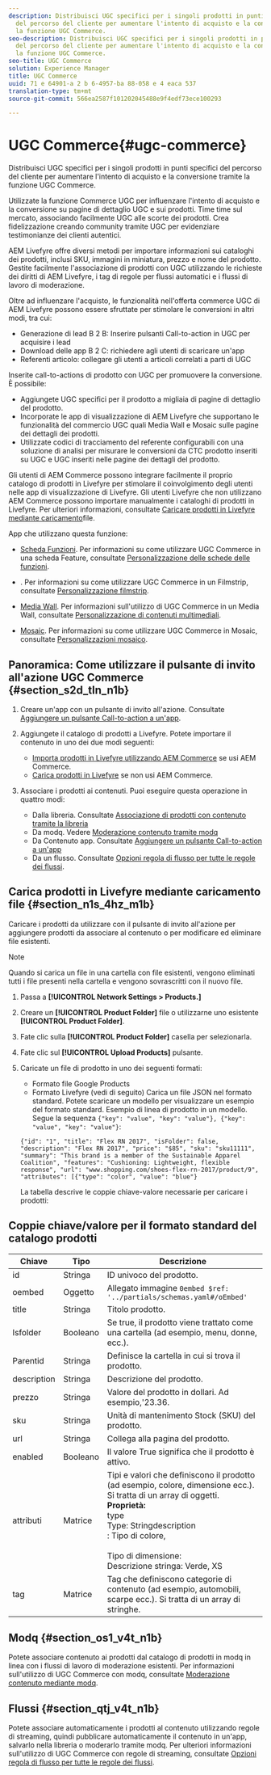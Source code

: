 ```yaml
---
description: Distribuisci UGC specifici per i singoli prodotti in punti specifici
  del percorso del cliente per aumentare l'intento di acquisto e la conversione tramite
  la funzione UGC Commerce.
seo-description: Distribuisci UGC specifici per i singoli prodotti in punti specifici
  del percorso del cliente per aumentare l'intento di acquisto e la conversione tramite
  la funzione UGC Commerce.
seo-title: UGC Commerce
solution: Experience Manager
title: UGC Commerce
uuid: 71 e 64901-a 2 b 6-4957-ba 88-058 e 4 eaca 537
translation-type: tm+mt
source-git-commit: 566ea2587f101202045488e9f4edf73ece100293

---
```



# UGC Commerce{#ugc-commerce}

Distribuisci UGC specifici per i singoli prodotti in punti specifici del percorso del cliente per aumentare l'intento di acquisto e la conversione tramite la funzione UGC Commerce.

Utilizzate la funzione Commerce UGC per influenzare l'intento di acquisto e la conversione su pagine di dettaglio UGC e sui prodotti. Time time sul mercato, associando facilmente UGC alle scorte dei prodotti. Crea fidelizzazione creando community tramite UGC per evidenziare testimonianze dei clienti autentici.

AEM Livefyre offre diversi metodi per importare informazioni sui cataloghi dei prodotti, inclusi SKU, immagini in miniatura, prezzo e nome del prodotto. Gestite facilmente l'associazione di prodotti con UGC utilizzando le richieste dei diritti di AEM Livefyre, i tag di regole per flussi automatici e i flussi di lavoro di moderazione.

Oltre ad influenzare l'acquisto, le funzionalità nell'offerta commerce UGC di AEM Livefyre possono essere sfruttate per stimolare le conversioni in altri modi, tra cui:

* Generazione di lead B 2 B: Inserire pulsanti Call-to-action in UGC per acquisire i lead
* Download delle app B 2 C: richiedere agli utenti di scaricare un'app
* Referenti articolo: collegare gli utenti a articoli correlati a parti di UGC

Inserite call-to-actions di prodotto con UGC per promuovere la conversione. È possibile:

* Aggiungete UGC specifici per il prodotto a migliaia di pagine di dettaglio del prodotto.
* Incorporate le app di visualizzazione di AEM Livefyre che supportano le funzionalità del commercio UGC quali Media Wall e Mosaic sulle pagine dei dettagli dei prodotti.
* Utilizzate codici di tracciamento del referente configurabili con una soluzione di analisi per misurare le conversioni da CTC prodotto inseriti su UGC e UGC inseriti nelle pagine dei dettagli del prodotto.

Gli utenti di AEM Commerce possono integrare facilmente il proprio catalogo di prodotti in Livefyre per stimolare il coinvolgimento degli utenti nelle app di visualizzazione di Livefyre. Gli utenti Livefyre che non utilizzano AEM Commerce possono importare manualmente i cataloghi di prodotti in Livefyre. Per ulteriori informazioni, consultate [Caricare prodotti in Livefyre mediante caricamento](/help/using/c-features-livefyre/c-ugc-commerce.md)file.

App che utilizzano questa funzione:

* [Scheda Funzioni](../c-about-apps/c-feature-card-app/c-feature-card-app.md#c_feature_card_app). Per informazioni su come utilizzare UGC Commerce in una scheda Feature, consultate [Personalizzazione delle schede delle funzioni](../c-about-apps/c-feature-card-app/c-feature-card-app.md#section_uds_gzm_5y).

* [](../c-about-apps/c-filmstrip-app/c-filmstrip-app.md#concept_jpc_n2j_jbb). Per informazioni su come utilizzare UGC Commerce in un Filmstrip, consultate [Personalizzazione filmstrip](../c-about-apps/c-filmstrip-app/c-filmstrip-customizations.md#c_filmstrip_customizations).

* [Media Wall](../c-about-apps/c-media-wall-app/c-media-wall-app.md#c_media_wall_app). Per informazioni sull'utilizzo di UGC Commerce in un Media Wall, consultate [Personalizzazione di contenuti multimediali](../c-about-apps/c-media-wall-app/r-media-wall-customizations.md#r_media_wall_customizations).

* [Mosaic](../c-about-apps/c-mosaic-app/c-mosaic-app.md#c_mosaic_app). Per informazioni su come utilizzare UGC Commerce in Mosaic, consultate [Personalizzazioni mosaico](../c-about-apps/c-mosaic-app/c-mosaic-customizations.md#c_mosaic_customizations).

## Panoramica: Come utilizzare il pulsante di invito all'azione UGC Commerce {#section_s2d_tln_n1b}

1. Creare un'app con un pulsante di invito all'azione. Consultate [Aggiungere un pulsante Call-to-action a un'app](/help/using/c-features-livefyre/c-call-to-action-button.md#task_36190DD1C8204C7793CB7EEA379C2155).
1. Aggiungete il catalogo di prodotti a Livefyre. Potete importare il contenuto in uno dei due modi seguenti:

   * [Importa prodotti in Livefyre utilizzando AEM Commerce](https://helpx.adobe.com/experience-manager/6-4/sites/administering/using/livefyre.html) se usi AEM Commerce.
   * [Carica prodotti in Livefyre](/help/using/c-features-livefyre/c-ugc-commerce.md) se non usi AEM Commerce.

1. Associare i prodotti ai contenuti. Puoi eseguire questa operazione in quattro modi:

   * Dalla libreria. Consultate [Associazione di prodotti con contenuto tramite la libreria](../c-library/t-associate-products-with-content-using-the-library.md#t_associate_products_with_content_using_the_library)
   * Da modq. Vedere [Moderazione contenuto tramite modq](/help/using/c-features-livefyre/c-about-moderation/c-modq.md)
   * Da Contenuto app. Consultate [Aggiungere un pulsante Call-to-action a un'app](/help/using/c-features-livefyre/c-call-to-action-button.md)
   * Da un flusso. Consultate [Opzioni regola di flusso per tutte le regole dei flussi](../c-streams/c-stream-rule-options-for-all-stream-rules.md#c_stream_rule_options_for_all_stream_rules).

## Carica prodotti in Livefyre mediante caricamento file {#section_n1s_4hz_m1b}

Caricare i prodotti da utilizzare con il pulsante di invito all'azione per aggiungere prodotti da associare al contenuto o per modificare ed eliminare file esistenti.

>[!NOTE]
>
>Quando si carica un file in una cartella con file esistenti, vengono eliminati tutti i file presenti nella cartella e vengono sovrascritti con il nuovo file.

1. Passa a **[!UICONTROL Network Settings > Products.]**
1. Creare un **[!UICONTROL Product Folder]** file o utilizzarne uno esistente **[!UICONTROL Product Folder]**.

1. Fate clic sulla **[!UICONTROL Product Folder]** casella per selezionarla.
1. Fate clic sul **[!UICONTROL Upload Products]** pulsante.
1. Caricate un file di prodotto in uno dei seguenti formati:

   * Formato file Google Products
   * Formato Livefyre (vedi di seguito)
   Carica un file JSON nel formato standard. Potete scaricare un modello per visualizzare un esempio del formato standard. Esempio di linea di prodotto in un modello. Segue la sequenza `{"key": "value", "key": "value"}, {"key": "value", "key": "value"}`:

   ```
   {"id": "1", "title": "Flex RN 2017", "isFolder": false, "description": "Flex RN 2017", "price": "$85", "sku": "sku11111", "summary": "This brand is a member of the Sustainable Apparel Coalition", "features": "Cushioning: Lightweight, flexible response", "url": "www.shopping.com/shoes-flex-rn-2017/product/9", "attributes": [{"type": "color", "value": "blue"}
   ```

   La tabella descrive le coppie chiave-valore necessarie per caricare i prodotti:

## Coppie chiave/valore per il formato standard del catalogo prodotti

| Chiave | Tipo | Descrizione |
|--- |--- |--- |
| id | Stringa | ID univoco del prodotto. |
| oembed | Oggetto | Allegato immagine `0embed $ref: '../partials/schemas.yaml#/oEmbed'` |
| title | Stringa | Titolo prodotto. |
| Isfolder | Booleano | Se true, il prodotto viene trattato come una cartella (ad esempio, menu, donne, ecc.). |
| Parentid | Stringa | Definisce la cartella in cui si trova il prodotto. |
| description | Stringa | Descrizione del prodotto. |
| prezzo | Stringa | Valore del prodotto in dollari. Ad esempio,'23.36. |
| sku | Stringa | Unità di mantenimento Stock (SKU) del prodotto. |
| url | Stringa | Collega alla pagina del prodotto. |
| enabled | Booleano | Il valore True significa che il prodotto è attivo. |
| attributi | Matrice | Tipi e valori che definiscono il prodotto (ad esempio, colore, dimensione ecc.). Si tratta di un array di oggetti.</br>**Proprietà:**</br>type </br>Type: Stringdescription</br>: Tipo di colore, </br></br>Tipo di dimensione: </br>Descrizione stringa: Verde, XS |
| tag | Matrice | Tag che definiscono categorie di contenuto (ad esempio, automobili, scarpe ecc.). Si tratta di un array di stringhe. |

## Modq {#section_os1_v4t_n1b}

Potete associare contenuto ai prodotti dal catalogo di prodotti in modq in linea con i flussi di lavoro di moderazione esistenti. Per informazioni sull'utilizzo di UGC Commerce con modq, consultate [Moderazione contenuto mediante modq](/help/using/c-features-livefyre/c-about-moderation/c-moderate-content-using-app-content.md).

## Flussi {#section_qtj_v4t_n1b}

Potete associare automaticamente i prodotti al contenuto utilizzando regole di streaming, quindi pubblicare automaticamente il contenuto in un'app, salvarlo nella libreria o moderarlo tramite modq. Per ulteriori informazioni sull'utilizzo di UGC Commerce con regole di streaming, consultate [Opzioni regola di flusso per tutte le regole dei flussi](../c-streams/c-stream-rule-options-for-all-stream-rules.md#c_stream_rule_options_for_all_stream_rules).
